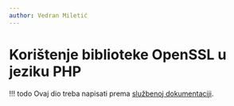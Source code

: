 ```yaml
---
author: Vedran Miletić
---
```


# Korištenje biblioteke OpenSSL u jeziku PHP

!!! todo
    Ovaj dio treba napisati prema [službenoj dokumentaciji](https://www.php.net/manual/en/book.openssl.php).
